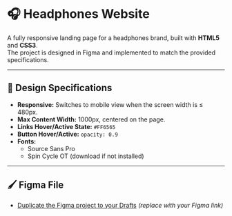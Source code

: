 # 🎧 Headphones Website

A fully responsive landing page for a headphones brand, built with **HTML5** and **CSS3**.  
The project is designed in Figma and implemented to match the provided specifications.

---

## 📐 Design Specifications
- **Responsive:** Switches to mobile view when the screen width is ≤ 480px.
- **Max Content Width:** 1000px, centered on the page.
- **Links Hover/Active State:** `#FF6565`
- **Button Hover/Active:** `opacity: 0.9`
- **Fonts:**
  - Source Sans Pro
  - Spin Cycle OT (download if not installed)

---

## 🖌 Figma File
- [Duplicate the Figma project to your Drafts](#) *(replace with your Figma link)*